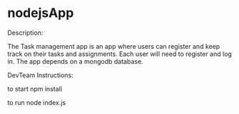 # nodejsApp

Description:

The Task management app is an app where users can register and keep track on their tasks and assignments.
Each user will need to register and log in.
The app depends on a mongodb database.


DevTeam Instructions:

to start 
npm install

to run
node index.js
